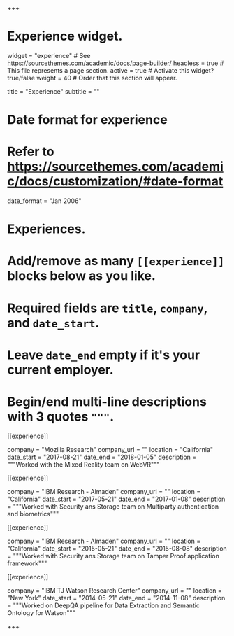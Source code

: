 +++
# Experience widget.
widget = "experience"  # See https://sourcethemes.com/academic/docs/page-builder/
headless = true  # This file represents a page section.
active = true  # Activate this widget? true/false
weight = 40  # Order that this section will appear.

title = "Experience"
subtitle = ""

# Date format for experience
#   Refer to https://sourcethemes.com/academic/docs/customization/#date-format
date_format = "Jan 2006"

# Experiences.
#   Add/remove as many `[[experience]]` blocks below as you like.
#   Required fields are `title`, `company`, and `date_start`.
#   Leave `date_end` empty if it's your current employer.
#   Begin/end multi-line descriptions with 3 quotes `"""`.

[[experience]]

  company = "Mozilla Research"
  company_url = ""
  location = "California"
  date_start = "2017-08-21"
  date_end = "2018-01-05"
  description = """Worked with the Mixed Reality team on WebVR"""

[[experience]]

  company = "IBM Research - Almaden"
  company_url = ""
  location = "California"
  date_start = "2017-05-21"
  date_end = "2017-01-08"
  description = """Worked with Security ans Storage team on Multiparty authentication and biometrics"""


[[experience]]

  company = "IBM Research - Almaden"
  company_url = ""
  location = "California"
  date_start = "2015-05-21"
  date_end = "2015-08-08"
  description = """Worked with Security ans Storage team on Tamper Proof application framework"""


[[experience]]

  company = "IBM TJ Watson Research Center"
  company_url = ""
  location = "New York"
  date_start = "2014-05-21"
  date_end = "2014-11-08"
  description = """Worked on DeepQA pipeline for Data Extraction and Semantic Ontology for Watson"""

+++